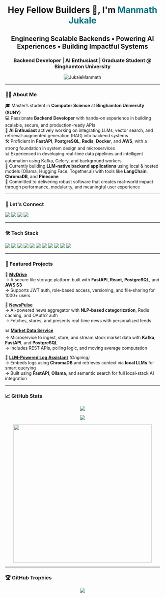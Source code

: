 <h1 align="center">Hey Fellow Builders 👋, I'm <span style="color:#0b7285;">Manmath Jukale</span></h1>
<h2 align="center">Engineering Scalable Backends • Powering AI Experiences • Building Impactful Systems</h2>
<h3 align="center">Backend Developer | AI Enthusiast | Graduate Student @ Binghamton University</h3>

<p align="center">
  <img src="https://komarev.com/ghpvc/?username=JukaleManmath&label=Profile%20views&color=0e75b6&style=flat" alt="JukaleManmath" />
</p>

---

### 👨‍💻 About Me

🎓 Master’s student in **Computer Science** at **Binghamton University (SUNY)**  
💻 Passionate **Backend Developer** with hands-on experience in building scalable, secure, and production-ready APIs  
🧠 **AI Enthusiast** actively working on integrating LLMs, vector search, and retrieval-augmented generation (RAG) into backend systems  
🛠️ Proficient in **FastAPI**, **PostgreSQL**, **Redis**, **Docker**, and **AWS**, with a strong foundation in system design and microservices  
📊 Experienced in developing real-time data pipelines and intelligent automation using Kafka, Celery, and background workers  
🚀 Currently building **LLM-native backend applications** using local & hosted models (Ollama, Hugging Face, Together.ai) with tools like **LangChain**, **ChromaDB**, and **Pinecone**  
📌 Committed to delivering robust software that creates real-world impact through performance, modularity, and meaningful user experience

---

### 🔗 Let's Connect

<p align="left">
  <a href="mailto:jukalemanmath@gmail.com"><img src="https://img.shields.io/badge/Gmail-D14836?style=for-the-badge&logo=gmail&logoColor=white"/></a>
  <a href="https://www.linkedin.com/in/jukalemanmath"><img src="https://img.shields.io/badge/LinkedIn-0077B5?style=for-the-badge&logo=linkedin&logoColor=white"/></a>
  <a href="https://manmath-jukale-portfolio.vercel.app"><img src="https://img.shields.io/badge/Portfolio-24292e?style=for-the-badge&logo=github&logoColor=white"/></a>
  <a href="https://github.com/JukaleManmath"><img src="https://img.shields.io/badge/GitHub-181717?style=for-the-badge&logo=github&logoColor=white"/></a>
</p>

---

### 🛠️ Tech Stack

<p align="left">
  <img src="https://img.shields.io/badge/Python-3776AB?style=flat&logo=python&logoColor=white"/>
  <img src="https://img.shields.io/badge/FastAPI-009688?style=flat&logo=fastapi&logoColor=white"/>
  <img src="https://img.shields.io/badge/React-61DAFB?style=flat&logo=react&logoColor=black"/>
  <img src="https://img.shields.io/badge/PostgreSQL-336791?style=flat&logo=postgresql&logoColor=white"/>
  <img src="https://img.shields.io/badge/Redis-DC382D?style=flat&logo=redis&logoColor=white"/>
  <img src="https://img.shields.io/badge/Kafka-231F20?style=flat&logo=apachekafka&logoColor=white"/>
  <img src="https://img.shields.io/badge/Docker-2496ED?style=flat&logo=docker&logoColor=white"/>
  <img src="https://img.shields.io/badge/GitHub Actions-2088FF?style=flat&logo=githubactions&logoColor=white"/>
  <img src="https://img.shields.io/badge/AWS-232F3E?style=flat&logo=amazonaws&logoColor=white"/>
  <img src="https://img.shields.io/badge/GCP-4285F4?style=flat&logo=googlecloud&logoColor=white"/>
  <img src="https://img.shields.io/badge/LangChain-000000?style=flat&logo=chainlink&logoColor=white"/>
</p>

---

### 📂 Featured Projects

🚀 [**MyDrive**](https://github.com/JukaleManmath/MyDrive)  
→ A secure file storage platform built with **FastAPI**, **React**, **PostgreSQL**, and **AWS S3**  
→ Supports JWT auth, role-based access, versioning, and file-sharing for 1000+ users

🧠 [**NewsPulse**](https://github.com/JukaleManmath/NewsPulse)  
→ AI-powered news aggregator with **NLP-based categorization**, Redis caching, and OAuth2 auth  
→ Fetches, stores, and presents real-time news with personalized feeds

📊 [**Market Data Service**](https://github.com/JukaleManmath/market-data-service)  
→ Microservice to ingest, store, and stream stock market data with **Kafka**, **FastAPI**, and **PostgreSQL**  
→ Includes REST APIs, polling logic, and moving average computation

🧠 [**LLM-Powered Log Assistant**](https://github.com/JukaleManmath/aibackend-lab) *(Ongoing)*  
→ Embeds logs using **ChromaDB** and retrieves context via **local LLMs** for smart querying  
→ Built using **FastAPI**, **Ollama**, and semantic search for full local-stack AI integration

---

### 📈 GitHub Stats

<p align="center">
  <img src="https://github-readme-stats.vercel.app/api?username=JukaleManmath&show_icons=true&theme=transparent&hide_title=true" />
</p>
<p align="center">
  <img src="https://github-readme-streak-stats.herokuapp.com/?user=JukaleManmath&theme=transparent" />
</p>
<p align="center">
  <img src="https://github-readme-stats.vercel.app/api/top-langs/?username=JukaleManmath&layout=donut&theme=transparent&hide_border=true" width="450px" />
</p>

---

### 🏆 GitHub Trophies

<p align="center">
  <img src="https://github-profile-trophy.vercel.app/?username=JukaleManmath&theme=onedark&no-frame=true&margin-w=10" />
</p>
